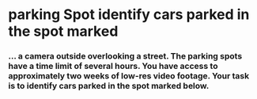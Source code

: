 # parking Spot identify cars parked in the spot marked

### ... a camera outside overlooking a street. The parking spots have a time limit of several hours. You have access to approximately two weeks of low-res video footage. ​Your task is to identify cars parked in the spot marked below.
<!--stackedit_data:
eyJoaXN0b3J5IjpbMTQ0MTA5OTgxOCwtMTE4MDQ1Mzk0Nl19
-->